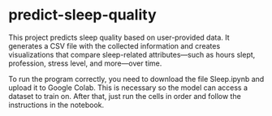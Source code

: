 # predict-sleep-quality
This project predicts sleep quality based on user-provided data. It generates a CSV file with the collected information and creates visualizations that compare sleep-related attributes—such as hours slept, profession, stress level, and more—over time.

To run the program correctly, you need to download the file Sleep.ipynb and upload it to Google Colab. This is necessary so the model can access a dataset to train on. After that, just run the cells in order and follow the instructions in the notebook.

